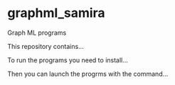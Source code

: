 # graphml_samira
Graph ML programs

This repository contains...

To run the programs you need to install...

Then you can launch the progrms with the command...
